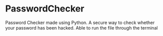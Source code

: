 # PasswordChecker
Password Checker made using Python. A secure way to check whether your password has been hacked. Able to run the file through the terminal
